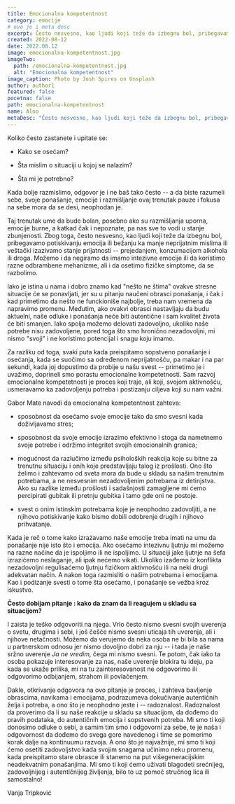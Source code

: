 ```yaml
---
title: Emocionalna kompetentnost
category: emocije
# ovo je i meta desc
excerpt: Često nesvesno, kao ljudi koji teže da izbegnu bol, pribegavamo potiskivanju emocija ili bežanju ka manje neprijatnim mislima
created: 2022-08-12
date: 2022.08.12
image: emocionalna-kompetentnost.jpg
imageTwo:
  path: /emocionalna-kompetentnost.jpg
  alt: "Emocionalna kompetentnost"
image_caption: Photo by Josh Spires on Unsplash
author: author1
featured: false
pocetna: false
path: emocionalna-kompetentnost
name: Aloo
metaDesc: "Često nesvesno, kao ljudi koji teže da izbegnu bol, pribegavamo potiskivanju emocija ili bežanju ka manje neprijatnim mislima"
---
```


Koliko često zastanete i upitate se:

-   Kako se osećam?

-   Šta mislim o situaciji u kojoj se nalazim?

-   Šta mi je potrebno?

Kada bolje razmislimo, odgovor je i ne baš tako često -- a da biste
razumeli sebe, svoje ponašanje, emocije i razmišljanje ovaj trenutak
pauze i fokusa na sebe mora da se desi, neophodan je.

Taj trenutak ume da bude bolan, posebno ako su razmišljanja uporna,
emocije burne, a katkad čak i nepoznate, pa nas sve to vodi u stanje
zbunjenosti. Zbog toga, često nesvesno, kao ljudi koji teže da izbegnu
bol, pribegavamo potiskivanju emocija ili bežanju ka manje neprijatnim
mislima ili veštački izazivamo stanje prijatnosti -- prejedanjem,
konzumacijom alkohola ili droga. Možemo i da negiramo da imamo intezivne
emocije ili da koristimo razne odbrambene mehanizme, ali i da osetimo
fizičke simptome, da se razbolimo.

Iako je istina u nama i dobro znamo kad "nešto ne štima" ovakve
stresne situacije će se ponavljati, jer su u pitanju naučeni obrasci
ponašanja, i čak i kad primetimo da nešto ne funckioniše najbolje, treba
nam vremena da napravimo promenu. Međutim, ako ovakvi obrasci
nastavljaju da budu aktuelni, naše odluke i ponašanja neće biti
autentične i sam kvalitet života će biti smanjen. Iako spolja možemo
delovati zadovoljno, ukoliko naše potrebe nisu zadovoljene, pored toga
što smo hronično nezadovoljni, mi nismo "svoji" i ne koristimo
potencijal i snagu koju imamo.

Za razliku od toga, svaki puta kada preispitamo sopstveno ponašanje i
osećanja, kada se suočimo sa određenom neprijatnošću, pa makar i na par
sekundi, kada joj dopustimo da probije u našu svest -- primetimo je i
uvažimo, doprineli smo porastu emocionalne kompetetnosti. Sam razvoj
emocionalne kompetetnosti je proces koji traje, ali koji, svojom
aktivnošću, usmeravamo ka zadovoljenju potreba i postizanju ciljeva koji
su nam važni.

Gabor Mate navodi da emocionalna kompetentnost zahteva:

-   sposobnost da osećamo svoje emocije tako da smo svesni kada
    doživljavamo stres;

-   sposobnost da svoje emocije izrazimo efektivno i stoga da nametnemo
    svoje potrebe i održimo integritet svojih emocionalnih granica;

-   mogućnost da razlučimo između psiholoških reakcija koje su bitne za
    trenutnu situaciju i onih koje predstavljaju talog iz prošlosti. Ono
    što želimo i zahtevamo od sveta mora da bude u skladu sa našim
    trenutnim potrebama, a ne nesvesnim nezadovoljenim potrebama iz
    detinjstva. Ako su razlike između prošlosti i sadašnjosti zamagljene
    mi ćemo percipirati gubitak ili pretnju gubitka i tamo gde oni ne
    postoje.

-   svest o onim istinskim potrebama koje je neophodno zadovoljiti, a ne
    njihovo potiskivanje kako bismo dobili odobrenje drugih i njihovo
    prihvatanje.

Kada je reč o tome kako izrażavamo naše emocije treba imati na umu da
ponašanje nije isto što i emocija. Ako osećamo intezivnu ljutnju mi
možemo na razne načine da je ispoljimo ili ne ispoljimo. U situaciji
jake ljutnje na šefa izrazićemo neslaganje, ali ipak nećemo vikati.
Ukoliko izađemo iz konflikta nezadovoljni regulisaćemo ljutnju fizičkom
aktivnošću ili na neki drugi adekvatan način. A nakon toga razmisliti o
našim potrebama i emocijama. Kao i podizanje svesti o tome šta osećamo,
i ponaśanje se vežba kroz iskustvo.

**Često dobijam pitanje : kako da znam da li reagujem u skladu sa
situacijom?**

I zaista je teško odgovoriti na njega. Vrlo često nismo svesni svojih
uverenja o svetu, drugima i sebi, i još češće nismo svesni uticaja tih
uverenja, ali i njihove netačnosti. Možemo da verujemo da neka osoba ne
bi bila sa nama u partnerskom odnosu jer nismo dovoljno dobri za nju --
i tada je naše sržno uverenje *Ja ne vredim,* čega mi nismo svesni. Te
potom, čak iako ta osoba pokazuje interesovanje za nas, naše uverenje
blokira tu ideju, pa kada se ukaže prilika, mi na tu zainteresovanost ne
odgovorimo ili odgovorimo odbijanjem, strahom ili povlačenjem.

Dakle, otkrivanje odgovora na ovo pitanje je proces, i zahteva bavljenje
obrascima, navikama i emocijama, podrazumeva dokučivanje autentičnih
želja i potreba, a ono što je neophodno jeste i -- radoznalost.
Radoznalost da proverimo da li su naše reakcije u skladu sa situacijom,
da dođemo do pravih podataka, do autentičnih emocija i sopstvenih
potreba. Mi smo ti koji donosimo odluke o sebi, a samim tim smo i
odgovorni za sebe, te je naša i odgovornost da dođemo do svega gore
navedenog i time se pomerimo korak dalje na kontinuumu razvoja. A ono
što je najvažnije, mi smo ti koji ćemo osetiti zadovoljstvo kada svojim
snagama učinimo neku promenu, kada preispitamo stare obrasce ili stanemo
na put višegeneracijskim neadekvatnim ponašanjima. Mi smo ti koji ćemo
uživati blagodeti srećnijeg, zadovoljnijeg i autentičnijeg življenja,
bilo to uz pomoć stručnog lica ili samostalno!

Vanja Tripković